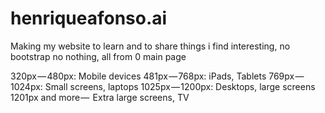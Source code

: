 # henriqueafonso.ai

Making my website to learn and to share things i find interesting, no bootstrap no nothing, all from 0 main page




320px — 480px: Mobile devices
481px — 768px: iPads, Tablets
769px — 1024px: Small screens, laptops
1025px — 1200px: Desktops, large screens
1201px and more —  Extra large screens, TV
